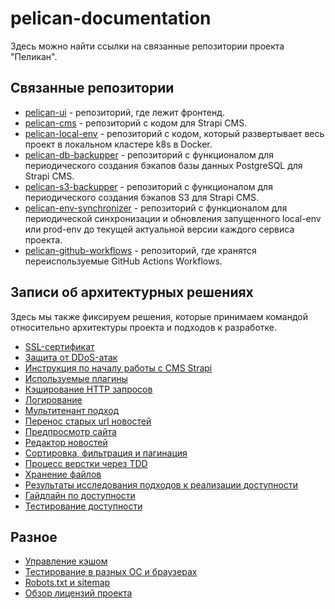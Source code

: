 # pelican-documentation

Здесь можно найти ссылки на связанные репозитории проекта "Пеликан".

## Связанные репозитории

- [pelican-ui](https://github.com/TourmalineCore/pelican-ui) - репозиторий, где лежит фронтенд.
- [pelican-cms](https://github.com/TourmalineCore/pelican-cms) - репозиторий с кодом для Strapi CMS. 
- [pelican-local-env](https://github.com/TourmalineCore/pelican-local-env) - репозиторий с кодом, который развертывает весь проект в локальном кластере k8s в Docker.
- [pelican-db-backupper](https://github.com/TourmalineCore/pelican-db-backupper) - репозиторий с функционалом для периодического создания бэкапов базы данных PostgreSQL для Strapi CMS.
- [pelican-s3-backupper](https://github.com/TourmalineCore/pelican-s3-backupper) - репозиторий с функционалом для периодического создания бэкапов S3 для Strapi CMS.
- [pelican-env-synchronizer](https://github.com/TourmalineCore/pelican-env-synchronizer) - репозиторий с функционалом для периодической синхронизации и обновления запущенного local-env или prod-env  до текущей актуальной версии каждого сервиса проекта.
- [pelican-github-workflows](https://github.com/TourmalineCore/pelican-github-workflows) - репозиторий, где хранятся переиспользуемые GitHub Actions Workflows.

## Записи об архитектурных решениях

Здесь мы также фиксируем решения, которые принимаем командой относительно архитектуры проекта и подходов к разработке.

- [SSL-сертификат](architecture%20decision%20records/SSL-сертификат.md)
- [Защита от DDoS-атак](architecture%20decision%20records/Защита%20от%20DDoS-атак.md)
- [Инструкция по началу работы с CMS Strapi](architecture%20decision%20records/Инструкция%20по%20началу%20работы%20с%20CMS%20Strapi.md)
- [Используемые плагины](architecture%20decision%20records/Используемые%20плагины.md)
- [Кэширование HTTP запросов](architecture%20decision%20records/Кэширование%20HTTP%20запросов.md)
- [Логирование](architecture%20decision%20records/Логирование.md)
- [Мультитенант подход](architecture%20decision%20records/Мультитенант%20подход.md)
- [Перенос старых url новостей](architecture%20decision%20records/Перенос%20старых%20url%20новостей.md)
- [Предпросмотр сайта](architecture%20decision%20records/Предпросмотр%20сайта.md)
- [Редактор новостей](architecture%20decision%20records/Редактор%20новостей.md)
- [Сортировка, фильтрация и пагинация](architecture%20decision%20records/Сортировка,%20фильтрация%20и%20пагинация.md)
- [Процесс верстки через TDD](architecture%20decision%20records/Процесс%20верстки%20через%20TDD.md)
- [Хранение файлов](architecture%20decision%20records/Хранение%20файлов.md)
- [Результаты исследования подходов к реализации доступности](architecture%20decision%20records/a11y/Доступность.md)
- [Гайдлайн по доступности](architecture%20decision%20records/a11y/Гайдлайн.md)
- [Тестирование доступности](architecture%20decision%20records/a11y/Тестирование%20доступности.md)


## Разное
- [Управление кэшом](./different/Управление%20кэшированием.md)
- [Тестирование в разных ОС и браузерах](./different/Тестирование%20в%20разных%20ОС%20и%20браузерах.md)
- [Robots.txt и sitemap](./different/Robots.txt%20и%20sitemap/Robots.txt%20и%20sitemap.md)
- [Обзор лицензий проекта](./architecture%20decision%20records/licenses/licenses-review.pdf)